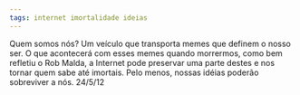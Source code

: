 ```yaml
---
tags: internet imortalidade ideias
---
```

Quem somos nós? Um veículo que transporta memes que definem o nosso ser. O que acontecerá com esses memes quando morrermos, como bem refletiu o Rob Malda, a Internet pode preservar uma parte destes e nos tornar quem sabe até imortais. Pelo menos, nossas idéias poderão sobreviver a nós. 24/5/12

